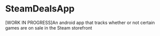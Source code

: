 # SteamDealsApp
[WORK IN PROGRESS]An android app that tracks whether or not certain games are on sale in the Steam storefront
